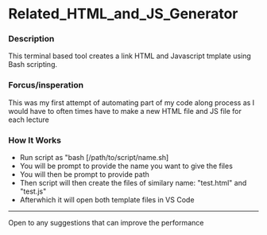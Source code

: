 # Related_HTML_and_JS_Generator

<h3><b>Description</b></h3>

<p>This terminal based tool creates a link HTML and Javascript tmplate using Bash scripting.</p>

<h3><b>Forcus/insperation</b></h3>

<p>This was my first attempt of automating part of my code along process as I would have to often times have to make a new HTML file and JS file for each lecture</p>

<h3><b>How It Works</b></h3>

<ul>
  <li>Run script as "bash [/path/to/script/name.sh]</li>
  <li>You will be prompt to provide the name you want to give the files</i>
  <li>You will then be prompt to provide path</li>
  <li>Then script will then create the files of similary name:  "test.html" and "test.js"</li>
  <li>Afterwhich it will open both template files in VS Code</li>
</ul>


<hr>

<footer>Open to any suggestions that can improve the performance</footer>
